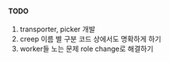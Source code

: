 #### TODO

1. transporter, picker 개발
2. creep 이름 별 구분 코드 상에서도 명확하게 하기
3. worker들 노는 문제 role change로 해결하기
